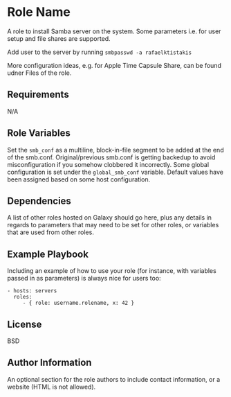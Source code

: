 Role Name
=========

A role to install Samba server on the system.
Some parameters i.e. for user setup and file shares are supported.

Add user to the server by running ```smbpasswd -a rafaelktistakis```

More configuration ideas, e.g. for Apple Time Capsule Share, can be found udner Files of the role.

Requirements
------------

N/A

Role Variables
--------------

Set the ```smb_conf``` as a multiline, block-in-file segment to be added at the end of the smb.conf.
Original/previous smb.conf is getting backedup to avoid misconfiguration if you somehow clobbered it incorrectly.
Some global configuration is set under the ```global_smb_conf``` variable. Default values have been assigned based on some host configuration.

Dependencies
------------

A list of other roles hosted on Galaxy should go here, plus any details in regards to parameters that may need to be set for other roles, or variables that are used from other roles.

Example Playbook
----------------

Including an example of how to use your role (for instance, with variables passed in as parameters) is always nice for users too:

    - hosts: servers
      roles:
         - { role: username.rolename, x: 42 }

License
-------

BSD

Author Information
------------------

An optional section for the role authors to include contact information, or a website (HTML is not allowed).
